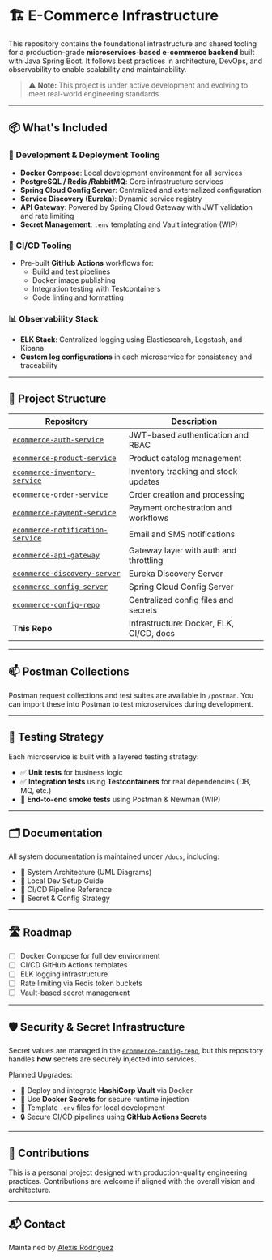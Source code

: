 # 🏗️ E-Commerce Infrastructure

This repository contains the foundational infrastructure and shared tooling for a production-grade **microservices-based e-commerce backend** built with Java Spring Boot. It follows best practices in architecture, DevOps, and observability to enable scalability and maintainability.

> ⚠️ **Note:** This project is under active development and evolving to meet real-world engineering standards.

---

## 📦 What's Included

### 🔧 Development & Deployment Tooling

- **Docker Compose**: Local development environment for all services
- **PostgreSQL / Redis /RabbitMQ**: Core infrastructure services
- **Spring Cloud Config Server**: Centralized and externalized configuration
- **Service Discovery (Eureka)**: Dynamic service registry
- **API Gateway**: Powered by Spring Cloud Gateway with JWT validation and rate limiting
- **Secret Management**: `.env` templating and Vault integration (WIP)

### 🚀 CI/CD Tooling

- Pre-built **GitHub Actions** workflows for:
  - Build and test pipelines
  - Docker image publishing
  - Integration testing with Testcontainers
  - Code linting and formatting

### 📊 Observability Stack

- **ELK Stack**: Centralized logging using Elasticsearch, Logstash, and Kibana
- **Custom log configurations** in each microservice for consistency and traceability

---

## 📂 Project Structure

| Repository                                                                                               | Description                              |
|----------------------------------------------------------------------------------------------------------|------------------------------------------|
| [`ecommerce-auth-service`](https://github.com/AlexisRodriguezCS/ecommerce-auth-service)                 | JWT-based authentication and RBAC        |
| [`ecommerce-product-service`](https://github.com/AlexisRodriguezCS/ecommerce-product-service)           | Product catalog management               |
| [`ecommerce-inventory-service`](https://github.com/AlexisRodriguezCS/ecommerce-inventory-service)       | Inventory tracking and stock updates     |
| [`ecommerce-order-service`](https://github.com/AlexisRodriguezCS/ecommerce-order-service)               | Order creation and processing            |
| [`ecommerce-payment-service`](https://github.com/AlexisRodriguezCS/ecommerce-payment-service)           | Payment orchestration and workflows      |
| [`ecommerce-notification-service`](https://github.com/AlexisRodriguezCS/ecommerce-notification-service) | Email and SMS notifications              |
| [`ecommerce-api-gateway`](https://github.com/AlexisRodriguezCS/ecommerce-api-gateway)                   | Gateway layer with auth and throttling   |
| [`ecommerce-discovery-server`](https://github.com/AlexisRodriguezCS/ecommerce-discovery-server)         | Eureka Discovery Server                  |
| [`ecommerce-config-server`](https://github.com/AlexisRodriguezCS/ecommerce-config-server)               | Spring Cloud Config Server               |
| [`ecommerce-config-repo`](https://github.com/AlexisRodriguezCS/ecommerce-config-repo)                   | Centralized config files and secrets     |
| **This Repo**                                                                                             | Infrastructure: Docker, ELK, CI/CD, docs |

---

## 📫 Postman Collections

Postman request collections and test suites are available in `/postman`. You can import these into Postman to test microservices during development.

---

## 🧪 Testing Strategy

Each microservice is built with a layered testing strategy:

- ✅ **Unit tests** for business logic
- ✅ **Integration tests** using **Testcontainers** for real dependencies (DB, MQ, etc.)
- 🔄 **End-to-end smoke tests** using Postman & Newman (WIP)

---

## 🗂️ Documentation

All system documentation is maintained under `/docs`, including:

- 🧱 System Architecture (UML Diagrams)
- 🧪 Local Dev Setup Guide
- 🚀 CI/CD Pipeline Reference
- 🔐 Secret & Config Strategy

---

## 🛣️ Roadmap

- [ ] Docker Compose for full dev environment
- [ ] CI/CD GitHub Actions templates
- [ ] ELK logging infrastructure
- [ ] Rate limiting via Redis token buckets
- [ ] Vault-based secret management

---

## 🛡️ Security & Secret Infrastructure

Secret values are managed in the [`ecommerce-config-repo`](https://github.com/AlexisRodriguezCS/ecommerce-config-repo), but this repository handles **how** secrets are securely injected into services.

Planned Upgrades:
- 🔐 Deploy and integrate **HashiCorp Vault** via Docker
- 🐳 Use **Docker Secrets** for secure runtime injection
- 🧪 Template `.env` files for local development
- 🔒 Secure CI/CD pipelines using **GitHub Actions Secrets**

---

## 🙌 Contributions

This is a personal project designed with production-quality engineering practices. Contributions are welcome if aligned with the overall vision and architecture.

---

## 📬 Contact

Maintained by [Alexis Rodriguez](https://github.com/AlexisRodriguezCS)
